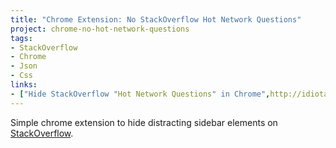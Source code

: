 ```yaml
---
title: "Chrome Extension: No StackOverflow Hot Network Questions"
project: chrome-no-hot-network-questions
tags:
- StackOverflow
- Chrome
- Json
- Css
links:
- ["Hide StackOverflow "Hot Network Questions" in Chrome",http://idiotandrobot.com/blog/no-stackexchange-hot-network-questions/]
---
```

Simple chrome extension to hide distracting sidebar elements on [StackOverflow](https://stackoverflow.com).
